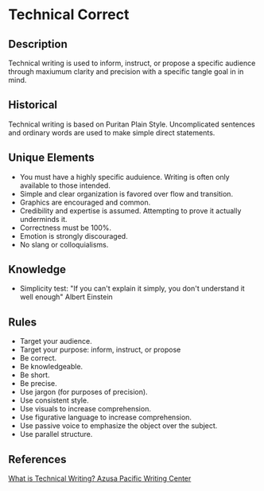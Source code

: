 # Technical Correct

## Description

Technical writing is used to inform, instruct, or propose 
a specific audience through maxiumum clarity and precision
with a specific tangle goal in in mind.

## Historical

Technical writing is based on Puritan Plain Style.
Uncomplicated sentences and ordinary words are used to
make simple direct statements.

## Unique Elements

- You must have a highly specific auduience. Writing is often only available to those intended.
- Simple and clear organization is favored over flow and transition.
- Graphics are encouraged and common.
- Credibility and expertise is assumed. Attempting to prove it actually underminds it.
- Correctness must be 100%.
- Emotion is strongly discouraged.
- No slang or colloquialisms.


## Knowledge 

- Simplicity test: "If you can't explain it simply, you don't understand it well enough" Albert Einstein

## Rules

- Target your audience.
- Target your purpose: inform, instruct, or propose
- Be correct.
- Be knowledgeable.
- Be short.
- Be precise.
- Use jargon (for purposes of precision).
- Use consistent style.
- Use visuals to increase comprehension.
- Use figurative language to increase comprehension.
- Use passive voice to emphasize the object over the subject.
- Use parallel structure.

## References

[What is Technical Writing? Azusa Pacific Writing Center](https://youtu.be/9SB4tfD0hxM)
